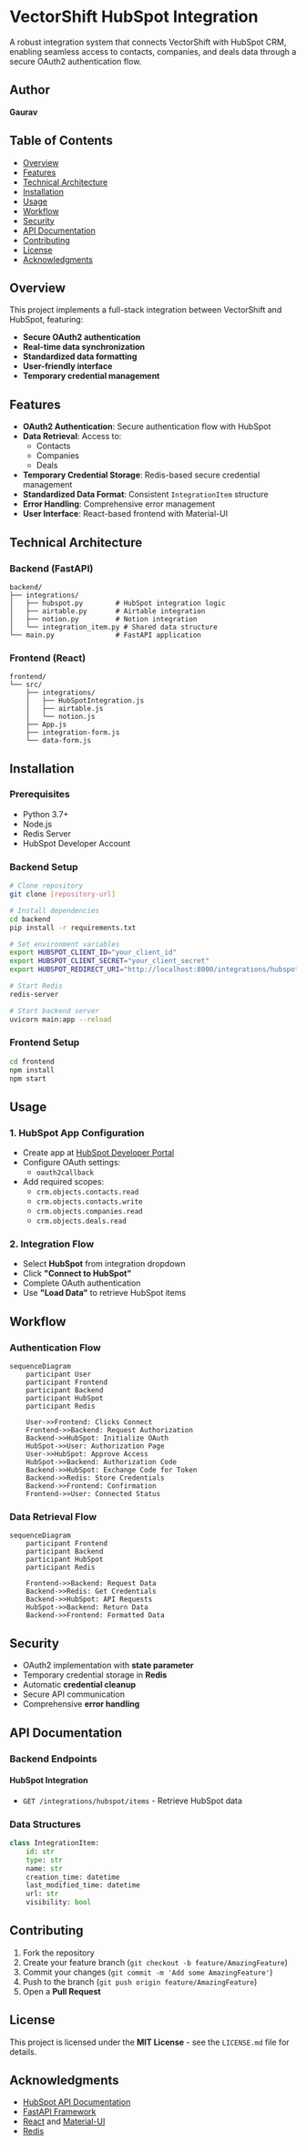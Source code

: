 # VectorShift HubSpot Integration

A robust integration system that connects VectorShift with HubSpot CRM, enabling seamless access to contacts, companies, and deals data through a secure OAuth2 authentication flow.

## Author
**Gaurav**

## Table of Contents
- [Overview](#overview)
- [Features](#features)
- [Technical Architecture](#technical-architecture)
- [Installation](#installation)
- [Usage](#usage)
- [Workflow](#workflow)
- [Security](#security)
- [API Documentation](#api-documentation)
- [Contributing](#contributing)
- [License](#license)
- [Acknowledgments](#acknowledgments)

## Overview
This project implements a full-stack integration between VectorShift and HubSpot, featuring:
- **Secure OAuth2 authentication**
- **Real-time data synchronization**
- **Standardized data formatting**
- **User-friendly interface**
- **Temporary credential management**

## Features
- **OAuth2 Authentication**: Secure authentication flow with HubSpot
- **Data Retrieval**: Access to:
  - Contacts
  - Companies
  - Deals
- **Temporary Credential Storage**: Redis-based secure credential management
- **Standardized Data Format**: Consistent `IntegrationItem` structure
- **Error Handling**: Comprehensive error management
- **User Interface**: React-based frontend with Material-UI

## Technical Architecture

### Backend (FastAPI)
```
backend/
├── integrations/
│   ├── hubspot.py        # HubSpot integration logic
│   ├── airtable.py       # Airtable integration
│   ├── notion.py         # Notion integration
│   └── integration_item.py # Shared data structure
└── main.py               # FastAPI application
```

### Frontend (React)
```
frontend/
└── src/
    ├── integrations/
    │   ├── HubSpotIntegration.js
    │   ├── airtable.js
    │   └── notion.js
    ├── App.js
    ├── integration-form.js
    └── data-form.js
```

## Installation

### Prerequisites
- Python 3.7+
- Node.js
- Redis Server
- HubSpot Developer Account

### Backend Setup
```bash
# Clone repository
git clone [repository-url]

# Install dependencies
cd backend
pip install -r requirements.txt

# Set environment variables
export HUBSPOT_CLIENT_ID="your_client_id"
export HUBSPOT_CLIENT_SECRET="your_client_secret"
export HUBSPOT_REDIRECT_URI="http://localhost:8000/integrations/hubspot/oauth2callback"

# Start Redis
redis-server

# Start backend server
uvicorn main:app --reload
```

### Frontend Setup
```bash
cd frontend
npm install
npm start
```

## Usage

### 1. HubSpot App Configuration
- Create app at [HubSpot Developer Portal](https://developers.hubspot.com/)
- Configure OAuth settings:
  - `oauth2callback`
- Add required scopes:
  - `crm.objects.contacts.read`
  - `crm.objects.contacts.write`
  - `crm.objects.companies.read`
  - `crm.objects.deals.read`

### 2. Integration Flow
- Select **HubSpot** from integration dropdown
- Click **"Connect to HubSpot"**
- Complete OAuth authentication
- Use **"Load Data"** to retrieve HubSpot items

## Workflow

### Authentication Flow
```mermaid
sequenceDiagram
    participant User
    participant Frontend
    participant Backend
    participant HubSpot
    participant Redis

    User->>Frontend: Clicks Connect
    Frontend->>Backend: Request Authorization
    Backend->>HubSpot: Initialize OAuth
    HubSpot->>User: Authorization Page
    User->>HubSpot: Approve Access
    HubSpot->>Backend: Authorization Code
    Backend->>HubSpot: Exchange Code for Token
    Backend->>Redis: Store Credentials
    Backend->>Frontend: Confirmation
    Frontend->>User: Connected Status
```

### Data Retrieval Flow
```mermaid
sequenceDiagram
    participant Frontend
    participant Backend
    participant HubSpot
    participant Redis

    Frontend->>Backend: Request Data
    Backend->>Redis: Get Credentials
    Backend->>HubSpot: API Requests
    HubSpot->>Backend: Return Data
    Backend->>Frontend: Formatted Data
```

## Security
- OAuth2 implementation with **state parameter**
- Temporary credential storage in **Redis**
- Automatic **credential cleanup**
- Secure API communication
- Comprehensive **error handling**

## API Documentation

### Backend Endpoints
#### HubSpot Integration
- `GET /integrations/hubspot/items` - Retrieve HubSpot data

### Data Structures
```python
class IntegrationItem:
    id: str
    type: str
    name: str
    creation_time: datetime
    last_modified_time: datetime
    url: str
    visibility: bool
```

## Contributing
1. Fork the repository
2. Create your feature branch (`git checkout -b feature/AmazingFeature`)
3. Commit your changes (`git commit -m 'Add some AmazingFeature'`)
4. Push to the branch (`git push origin feature/AmazingFeature`)
5. Open a **Pull Request**

## License
This project is licensed under the **MIT License** - see the `LICENSE.md` file for details.

## Acknowledgments
- [HubSpot API Documentation](https://developers.hubspot.com/docs/api/overview)
- [FastAPI Framework](https://fastapi.tiangolo.com/)
- [React](https://react.dev/) and [Material-UI](https://mui.com/)
- [Redis](https://redis.io/)
